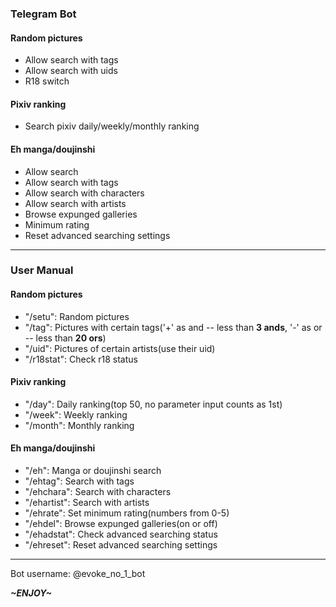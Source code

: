 ### Telegram Bot
#### Random pictures
- Allow search with tags
- Allow search with uids
- R18 switch
#### Pixiv ranking
- Search pixiv daily/weekly/monthly ranking
#### Eh manga/doujinshi
- Allow search
- Allow search with tags
- Allow search with characters
- Allow search with artists
- Browse expunged galleries
- Minimum rating
- Reset advanced searching settings

---

### User Manual
#### Random pictures
- "/setu": Random pictures
- "/tag": Pictures with certain tags('+' as and -- less than **3 ands**, '-' as or -- less than **20 ors**)
- "/uid": Pictures of certain artists(use their uid)
- "/r18stat": Check r18 status
#### Pixiv ranking
- "/day": Daily ranking(top 50, no parameter input counts as 1st)
- "/week": Weekly ranking
- "/month": Monthly ranking
#### Eh manga/doujinshi
- "/eh": Manga or doujinshi search
- "/ehtag": Search with tags
- "/ehchara": Search with characters
- "/ehartist": Search with artists
- "/ehrate": Set minimum rating(numbers from 0-5)
- "/ehdel": Browse expunged galleries(on or off)
- "/ehadstat": Check advanced searching status
- "/ehreset": Reset advanced searching settings

---

Bot username: @evoke_no_1_bot

***~ENJOY~***

